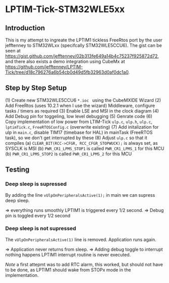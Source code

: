 # LPTIM-Tick-STM32WLE5xx

## Introduction

This is my attempt to ingreate the LPTIM1 tickless FreeRtos port by the user jefftenney to STM32WLxx (specifcally STM32WLE5CCU6).
The gist can be seen at https://gist.github.com/jefftenney/02b313fe649a14b4c75237f925872d72, and there also exists a demo integration
using CubeMx at https://github.com/jefftenney/LPTIM-Tick/tree/d18c796276a6b54cb0d49d5fb32963d0af0dc1a0.  

## Step by Step Setup 

(1) Create new STM32WLE5CCU6 `*.ioc ` using the CubeMXIDE Wizard
(2) Add FreeRtos (uses 10.2.1 when I use the wizard) Middleware, configure tasks / timers as required
(3) Enable LSE and MSI in the clock diagram
(4) Add Debug pin for toggeling, low level debugging
(5) Genrate code
(6) Copy implementation of low power from LTIM-Tick `ulp.c`, `ulp.h`, `ulp.c`, `lptimTick.c`, `FreeRTOSConfig.c` (overwrite existing)
(7) Add initalization for ulp in `main.c`, disable TIM17 (timebase for HAL) in mainTask (FreeRTOS task), so we don't get interrupted by these
(8) Adjust `ulp.c` so that it compiles 
	(a) `CLEAR_BIT(RCC->CFGR, RCC_CFGR_STOPWUCK);` is always set, as SYSCLK is MSI
	(b) `PWR_CR1_LPMS_STOP1` is called `PWR_CR1_LPMS_1` for this MCU
	(b) `PWR_CR1_LPMS_STOP2` is called `PWR_CR1_LPMS_2` for this MCU


## Testing

### Deep sleep is supressed

By adding the line `vUlpOnPeripheralsActive(1);` in main we can supress deep sleep. 

=> everything runs smoothly LPTIM1 is triggered every 1/2 second.
=> Debug pin is toggled every 1/2 second

### Deep sleep is not supressed

The `vUlpOnPeripheralsActive(1)` line is removed. Application runs again. 

=> Application never returns from sleep. 
=> Adding debug toggle to interrupt nothing happens LPTIM1 interrupt routine is never
executed. 

*Note* a first attepmt was to add RTC alarm, this worked, but should not have to be done, as
LPTIM1 should wake from STOPx mode in the implementation. 



